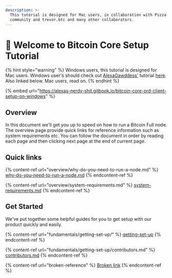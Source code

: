 ```yaml
---
description: >-
  This tutorial is designed for Mac users, in collaboration with Pizza Ninja
  community and trevor.btc and many other collaborators.
---
```


# 👋 Welcome to Bitcoin Core Setup Tutorial

{% hint style="warning" %}
Windows users, this tutorial is designed for Mac users. Windows user's should check out [AlexaGawddess'](https://twitter.com/AlexaGawddess) tutorial [here](https://alexas-nerdy-shit.gitbook.io/bitcoin-core-ord-client-setup-on-windows). Also linked below. Mac users, read on.&#x20;
{% endhint %}

{% embed url="https://alexas-nerdy-shit.gitbook.io/bitcoin-core-ord-client-setup-on-windows" %}

## Overview

In this document we'll get you up to speed on how to run a Bitcoin Full node. The overview page provide quick links for reference information such as system requirements etc. You can follow the document in order by reading each page and then clicking next page at the end of current page.&#x20;

## Quick links

{% content-ref url="overview/why-do-you-need-to-run-a-node.md" %}
[why-do-you-need-to-run-a-node.md](overview/why-do-you-need-to-run-a-node.md)
{% endcontent-ref %}

{% content-ref url="overview/system-requirements.md" %}
[system-requirements.md](overview/system-requirements.md)
{% endcontent-ref %}

## Get Started

We've put together some helpful guides for you to get setup with our product quickly and easily.

{% content-ref url="fundamentals/getting-set-up/" %}
[getting-set-up](fundamentals/getting-set-up/)
{% endcontent-ref %}

{% content-ref url="fundamentals/getting-set-up/contributors.md" %}
[contributors.md](fundamentals/getting-set-up/contributors.md)
{% endcontent-ref %}

{% content-ref url="broken-reference" %}
[Broken link](broken-reference)
{% endcontent-ref %}
